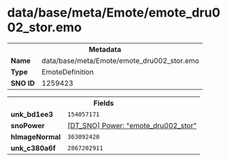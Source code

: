 <h1>data/base/meta/Emote/emote_dru002_stor.emo</h1><table><tr><th colspan="100%">Metadata</th></tr><tr><td><b>Name</b></td><td>data/base/meta/Emote/emote_dru002_stor.emo</td></tr><tr><td><b>Type</b></td><td>EmoteDefinition</td></tr><tr><td><b>SNO ID</b></td><td>1259423</td></tr></table>

<table><tr><th colspan="100%">Fields</th></tr><tr><td><b>unk_bd1ee3</b></td><td><code>154057171</code></td></tr><tr><td><b>snoPower</b></td><td><a href="..\Power\emote_dru002_stor.pow.md">[DT_SNO] Power: "emote_dru002_stor"</a></td></tr><tr><td><b>hImageNormal</b></td><td><code>363092420</code></td></tr><tr><td><b>unk_c380a6f</b></td><td><code>2867202911</code></td></tr></table>

